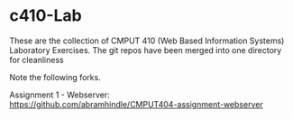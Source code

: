 # c410-Lab
These are the collection of CMPUT 410 (Web Based Information Systems) Laboratory Exercises. The git repos have been merged into one directory for cleanliness  

Note the following forks.

Assignment 1 - Webserver:  
	https://github.com/abramhindle/CMPUT404-assignment-webserver  


	

